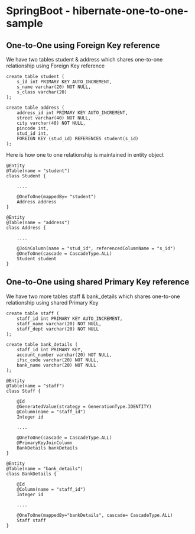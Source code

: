 # SpringBoot - hibernate-one-to-one-sample

## One-to-One using Foreign Key reference

We have two tables student & address which shares one-to-one relationship using Foreign Key reference

```
create table student (
	s_id int PRIMARY KEY AUTO_INCREMENT,
	s_name varchar(20) NOT NULL,
	s_class varchar(20)
);

create table address (
	address_id int PRIMARY KEY AUTO_INCREMENT,
    street varchar(40) NOT NULL,
    city varchar(40) NOT NULL,
    pincode int,
    stud_id int,
    FOREIGN KEY (stud_id) REFERENCES student(s_id)
);
```

Here is how one to one relationship is maintained in entity object

```
@Entity
@Table(name = "student")
class Student {

    ....

    @OneToOne(mappedBy= "student")
    Address address
}
```

```
@Entity
@Table(name = "address")
class Address {

    ....  

    @JoinColumn(name = "stud_id", referencedColumnName = "s_id")
    @OneToOne(cascade = CascadeType.ALL)
    Student student
}
```

## One-to-One using shared Primary Key reference

We have two more tables staff & bank_details which shares one-to-one relationship using shared Primary Key

```
create table staff (
	staff_id int PRIMARY KEY AUTO_INCREMENT,
	staff_name varchar(20) NOT NULL,
	staff_dept varchar(20) NOT NULL
);

create table bank_details (
	staff_id int PRIMARY KEY,
	account_number varchar(20) NOT NULL,
	ifsc_code varchar(20) NOT NULL,
	bank_name varchar(20) NOT NULL
);
```

```
@Entity
@Table(name = "staff")
class Staff {

    @Id
    @GeneratedValue(strategy = GenerationType.IDENTITY)
    @Column(name = "staff_id")
    Integer id

    ....  

    @OneToOne(cascade = CascadeType.ALL)
    @PrimaryKeyJoinColumn
    BankDetails bankDetails
}
```

```
@Entity
@Table(name = "bank_details")
class BankDetails {

    @Id
    @Column(name = "staff_id")
    Integer id

    ....  

    @OneToOne(mappedBy="bankDetails", cascade= CascadeType.ALL)
    Staff staff
}
```


